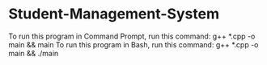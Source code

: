 # Student-Management-System

To run this program in Command Prompt, run this command: g++ *.cpp -o main && main
To run this program in Bash, run this command: g++ *.cpp -o main && ./main
